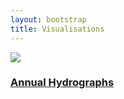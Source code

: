 ```yaml
---
layout: bootstrap
title: Visualisations
---
```



<div class="container grid">
  <div class="row">
    <div class="col-md-4">
      <div class="vis-example">
    	<a href="../visualisations/lyd-annual-hydrograph"><img src="../assets/images/lyd-hydrograph.JPG"></a>
    	<div class="vis-title-con">
    	 <a href="../visualisations/lyd-annual-hydrograph" class="vis-title"><h3>Annual Hydrographs</h3></a>
    	</div>
     </div>
    </div>
    <div class="col-md-4"></div>
    <div class="col-md-4"></div>
  </div>
</div>